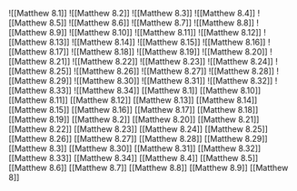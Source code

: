 ![[Matthew 8.1]]
![[Matthew 8.2]]
![[Matthew 8.3]]
![[Matthew 8.4]]
![[Matthew 8.5]]
![[Matthew 8.6]]
![[Matthew 8.7]]
![[Matthew 8.8]]
![[Matthew 8.9]]
![[Matthew 8.10]]
![[Matthew 8.11]]
![[Matthew 8.12]]
![[Matthew 8.13]]
![[Matthew 8.14]]
![[Matthew 8.15]]
![[Matthew 8.16]]
![[Matthew 8.17]]
![[Matthew 8.18]]
![[Matthew 8.19]]
![[Matthew 8.20]]
![[Matthew 8.21]]
![[Matthew 8.22]]
![[Matthew 8.23]]
![[Matthew 8.24]]
![[Matthew 8.25]]
![[Matthew 8.26]]
![[Matthew 8.27]]
![[Matthew 8.28]]
![[Matthew 8.29]]
![[Matthew 8.30]]
![[Matthew 8.31]]
![[Matthew 8.32]]
![[Matthew 8.33]]
![[Matthew 8.34]]
[[Matthew 8.1]]
[[Matthew 8.10]]
[[Matthew 8.11]]
[[Matthew 8.12]]
[[Matthew 8.13]]
[[Matthew 8.14]]
[[Matthew 8.15]]
[[Matthew 8.16]]
[[Matthew 8.17]]
[[Matthew 8.18]]
[[Matthew 8.19]]
[[Matthew 8.2]]
[[Matthew 8.20]]
[[Matthew 8.21]]
[[Matthew 8.22]]
[[Matthew 8.23]]
[[Matthew 8.24]]
[[Matthew 8.25]]
[[Matthew 8.26]]
[[Matthew 8.27]]
[[Matthew 8.28]]
[[Matthew 8.29]]
[[Matthew 8.3]]
[[Matthew 8.30]]
[[Matthew 8.31]]
[[Matthew 8.32]]
[[Matthew 8.33]]
[[Matthew 8.34]]
[[Matthew 8.4]]
[[Matthew 8.5]]
[[Matthew 8.6]]
[[Matthew 8.7]]
[[Matthew 8.8]]
[[Matthew 8.9]]
[[Matthew 8]]

